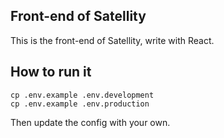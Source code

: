 ## Front-end of Satellity

This is the front-end of Satellity, write with React.

## How to run it

```
cp .env.example .env.development
cp .env.example .env.production
```

Then update the config with your own.
